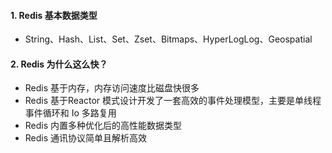 #### 1. Redis 基本数据类型

- String、Hash、List、Set、Zset、Bitmaps、HyperLogLog、Geospatial

#### 2. Redis 为什么这么快？

- Redis 基于内存，内存访问速度比磁盘快很多
- Redis 基于Reactor 模式设计开发了一套高效的事件处理模型，主要是单线程事件循环和 Io 多路复用
- Redis 内置多种优化后的高性能数据类型
- Redis 通讯协议简单且解析高效

